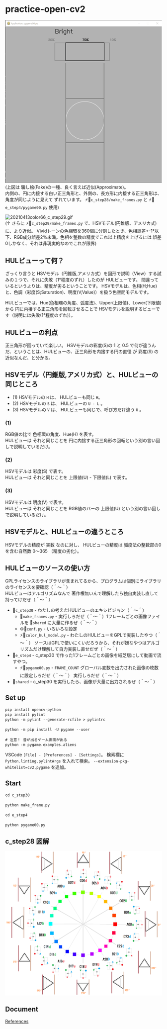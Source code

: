 # practice-open-cv2

![20210411color65_c_step28.gif](./@doc/c_step/img/20210411color65_c_step28.gif)  
(上図は 騙し絵(Fake)の一種、良く言えば近似(Approximate)。  
内側の、円に内接する白い正三角形と、外側の、長方形に内接する正三角形は、  
角度が同じように見えて ずれています。
⚡📄`c_step28/make_frames.py` と ⚡📄`e_step4/pygame00.py` 使用)  

![20210413color66_c_step29.gif](./@doc/c_step/img/20210413color66_c_step29.gif)  
(↑ さらに ⚡📄`c_step29/make_frames.py` で、HSVモデル(円錐版、アメリカ式)に、より近似。
Vividトーンの色相環を360個に分割したとき、色相誤差+-1°以下、RGB成分誤差2%未満。色相を整数の精度でこれ以上精度を上げるには 誤差0しかなく、それは非現実的なのでこれが限界)  

## HULビューって何？

ざっくり言うと HSVモデル（円錐版,アメリカ式）を図形で説明（View）する試みの１つで、それに失敗（1°程度のずれ）したのが HULビューです。
間違っているというよりは、精度が劣るということです。
HSVモデルは、色相(H;Hue)と、色調（彩度(S;Saturation)、明度(V;Value)）を扱う色空間モデルです。

HULビューでは、Hue(色相環の角度、弧度法)、Upper(上限値)、Lower(下限値) から
円に内接する正三角形を回転させることで HSVモデルを説明するビューです（説明には失敗(1°程度のずれ)）。

## HULビューの利点

正三角形が回っていて楽しい。
HSVモデルの彩度(S)の 1 と 0.5 で何が違うんだ、ということは、HULビューの、正三角形を内接する円の直径 が 彩度(S) の近似なんだ、と分かる。

## HSVモデル（円錐版,アメリカ式）と、HULビューの同じところ

* (1) HSVモデルの `H` は、 HULビューも同じ `H`。  
* (2) HSVモデルの `S` は、 HULビューの `U - L` 。  
* (3) HSVモデルの `V` は、 HULビューも同じで、呼び方だけ違う `U` 。  

### (1)

RGB値の比で 色相環の角度、Hue(H) を表す。  
HULビューは それと同じことを 円に内接する正三角形の回転という別の言い回しで説明しているだけ。  

### (2)

HSVモデルは 彩度(S) で表す。  
HULビューは それと同じことを 上限値(U) - 下限値(L) で表す。  

### (3)

HSVモデルは 明度(V) で表す。  
HULビューは それと同じことを RGB値のバーの 上限値(U) という別の言い回しで説明しているだけ。  

## HSVモデルと、HULビューの違うところ

HSVモデルの精度が 実数 なのに対し、 HULビューの精度は 弧度法の整数部の0を含む自然数 0～365 （精度の劣化）。

## HULビューのソースの使い方

GPLライセンスのライブラリが含まれてるから、プログラムは個別にライブラリのライセンスを要確認（＾～＾）  
HULビューはアルゴリズムなんで 著作権無いんで理解したら独自実装し直して持ってけだぜ（＾～＾）  

* 📁`c_step30` - わたしの考えたHULビューのエキシビジョン（＾～＾）
  * 📄`make_frames.py` - 実行しろだぜ（＾～＾）1フレームごとの画像ファイルを 📁`shared` に大量に作るぜ（＾～＾）
  * ⚙️📄`conf.py` - いろいろな設定
  * ⚡📄`color_hul_model.py` - わたしのHULビューをGPLで実装したやつ（＾～＾） ソースはGPLで使いにくいだろうから、それが嫌なやつはアルゴリズムだけ理解して自力実装し直せだぜ（＾～＾）
* 📁`e_step4` - c_step30 で作った1フレームごとの画像を紙芝居にして動画で流すやつ。
  * ⚡📄`pygame00.py` - `FRAME_COUNT` グローバル変数を出力された画像の枚数に設定しろだぜ（＾～＾） 実行しろだぜ（＾～＾）
* 📁`shared` - c_step30 を実行したら、画像が大量に出力されるぜ（＾～＾）

## Set up

```shell
pip install opencv-python
pip install pylint
python -m pylint --generate-rcfile > pylintrc

python -m pip install -U pygame --user

# 注意！ 音が出るゲーム画面が出る
python -m pygame.examples.aliens
```

VSCode `[File] - [Preferences] - [Settings]`。 検索欄に `Python.linting.pylintArgs` を入れて検索。 `--extension-pkg-whitelist=cv2,pygame` を追加。  

## Start

```shell
cd c_step30

python make_frame.py

cd e_step4

python pygame00.py
```

## c_step28 図解

![20210411color61a5a1_c_step_28.png](./@doc/c_step/img/20210411color61a5a1_c_step_28.png)  
## Document

[References](./@doc/references.md)  

